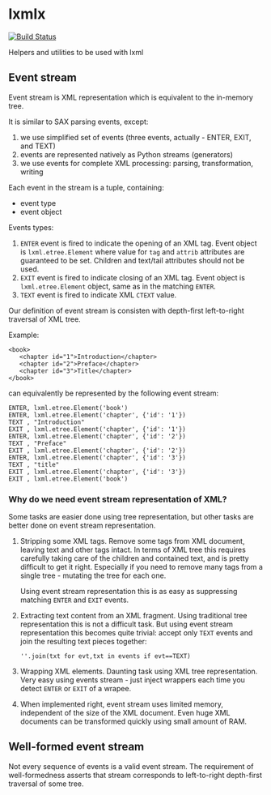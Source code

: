 # lxmlx
[![Build Status](https://travis-ci.org/innodatalabs/lxmlx.svg?branch=master)](https://travis-ci.org/innodatalabs/lxmlx)

Helpers and utilities to be used with lxml

## Event stream
Event stream is XML representation which is equivalent to the in-memory tree.

It is similar to SAX parsing events, except:

1. we use simplified set of events (three events, actually - ENTER, EXIT, and TEXT)
2. events are represented natively as Python streams (generators)
3. we use events for complete XML processing: parsing, transformation, writing

Each event in the stream is a tuple, containing:
* event type
* event object

Events types:
1. `ENTER` event is fired to indicate the opening of an XML tag. Event object is
   `lxml.etree.Element` where value for `tag` and `attrib` attributes are
   guaranteed to be set. Children and text/tail attributes should not be used.
2. `EXIT` event is fired to indicate closing of an XML tag. Event object is
   `lxml.etree.Element` object, same as in the matching `ENTER`.
3. `TEXT` event is fired to indicate XML `CTEXT` value.

Our definition of event stream is consisten with depth-first left-to-right
traversal of XML tree.

Example:
```
<book>
   <chapter id="1">Introduction</chapter>
   <chapter id="2">Preface</chapter>
   <chapter id="3">Title</chapter>
</book>
```

can equivalently be represented by the following event stream:
```
ENTER, lxml.etree.Element('book')
ENTER, lxml.etree.Element('chapter', {'id': '1'})
TEXT , "Introduction"
EXIT , lxml.etree.Element('chapter', {'id': '1'})
ENTER, lxml.etree.Element('chapter', {'id': '2'})
TEXT , "Preface"
EXIT , lxml.etree.Element('chapter', {'id': '2'})
ENTER, lxml.etree.Element('chapter', {'id': '3'})
TEXT , "title"
EXIT , lxml.etree.Element('chapter', {'id': '3'})
EXIT , lxml.etree.Element('book')
```

### Why do we need event stream representation of XML?
Some tasks are easier done using tree representation, but other
tasks are better done on event stream representation.

1. Stripping some XML tags. Remove some tags from XML document, leaving
   text and other tags intact. In terms of XML tree this requires
   carefully taking care of the children and contained text, and is
   pretty difficult to get it right. Especially if you need to
   remove many tags from a single tree - mutating the tree for each
   one.

   Using event stream representation this is as easy as suppressing
   matching `ENTER` and `EXIT` events.

2. Extracting text content from an XML fragment. Using traditional
   tree representation this is not a difficult task. But using event stream
   representation this becomes quite trivial: accept only `TEXT` events and
   join the resulting text pieces together:
   ```
   ''.join(txt for evt,txt in events if evt==TEXT)
   ```

3. Wrapping XML elements. Daunting task using XML tree representation. Very
   easy using events stream - just inject wrappers each time you detect
   `ENTER` or `EXIT` of a wrapee.

4. When implemented right, event stream uses limited memory, independent of
   the size of the XML document. Even huge XML documents can be transformed
   quickly using small amount of RAM.

## Well-formed event stream

Not every sequence of events is a valid event stream. The requirement of
well-formedness asserts that stream corresponds to left-to-right depth-first
traversal of some tree.
